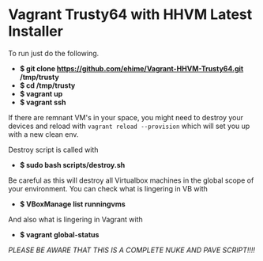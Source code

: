 Vagrant Trusty64 with HHVM Latest Installer
===========================================

To run just do the following.

 - __$ git clone https://github.com/ehime/Vagrant-HHVM-Trusty64.git /tmp/trusty__
 - __$ cd /tmp/trusty__
 - __$ vagrant up__
 - __$ vagrant ssh__

If there are remnant VM's in your space, you might need to destroy
your devices and reload with `vagrant reload --provision` which will
set you up with a new clean env.

Destroy script is called with

 - __$ sudo bash scripts/destroy.sh__

Be careful as this will destroy all Virtualbox machines in the global
scope of your environment. You can check what is lingering in VB with

 - __$ VBoxManage list runningvms__

And also what is lingering in Vagrant with

 - __$ vagrant global-status__

_PLEASE BE AWARE THAT THIS IS A COMPLETE NUKE AND PAVE SCRIPT!!!!_
